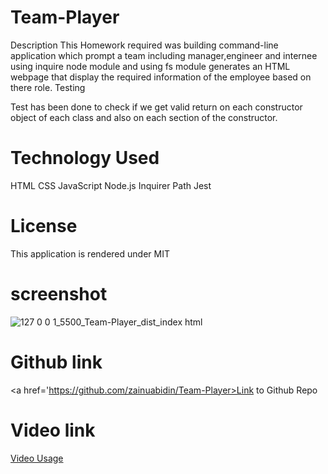 # Team-Player



Description
This Homework required was building command-line application which prompt a team including manager,engineer and internee using inquire node module and using fs module generates an HTML webpage that display the required information of the employee based on there role. 
Testing

Test has been done to check if we get valid return on each  constructor object of each class and also on each section of the constructor.


# Technology Used
HTML
CSS
JavaScript
Node.js
Inquirer
Path
Jest

# License
This application is rendered under MIT

# screenshot

![127 0 0 1_5500_Team-Player_dist_index html](https://user-images.githubusercontent.com/95305672/156947403-eaa8beed-368a-4246-bf3a-bbba6194b292.png)

# Github link
<a href='https://github.com/zainuabidin/Team-Player>Link to Github Repo</a>


# Video link
<a href='https://drive.google.com/file/d/1RK8FVoR-rIKPAujbvEbPxZsvUu1wUL_E/view?usp=sharing'>Video Usage</a>


